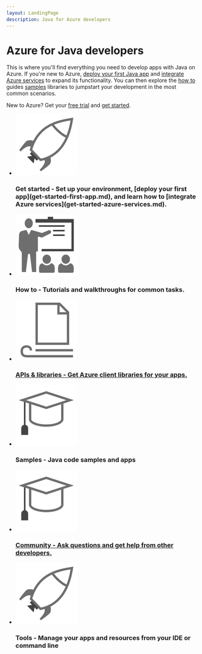 ```yaml
---
layout: LandingPage
description: Java for Azure developers
---
```


# Azure for Java developers

This is where you'll find everything you need to develop apps with Java on Azure. 
If you're new to Azure, [deploy your first Java app](get-started-first-app.md) and [integrate Azure services](get-started-azure-services.md) to expand its functionality. You can then explore the [how to](howto.md) guides [samples](samples.md) libraries to jumpstart your development in the most common scenarios.

New to Azure? Get your [free trial](https://azure.microsoft.com/free/) and [get started](get-started-first-app.md).

<ul class="panelContent cardsFTitle">
    <li>
        <div class="cardSize">
            <div class="cardPadding">
                <div class="card">
                    <div class="cardImageOuter">
                        <div class="cardImage">
                            <img src="_img/deploy.svg" alt="" />
                        </div>
                    </div>
                    <div class="cardText">
                        <h3>Get started - Set up your environment, [deploy your first app](get-started-first-app.md), and learn how to [integrate Azure services](get-started-azure-services.md).</h3>
                    </div>
                </div>
            </div>
        </div>
    </li>
    <li>
        <div class="cardSize">
            <div class="cardPadding">
                <div class="card">
                    <div class="cardImageOuter">
                        <div class="cardImage">
                            <img src="_img/get-started.svg" alt="" />
                        </div>
                    </div>
                    <div class="cardText">
                        <h3>How to - Tutorials and walkthroughs for common tasks.</h3>
                    </div>
                </div>
            </div>
        </div>
    </li>
    <li>
        <a href="index">
        <div class="cardSize">
            <div class="cardPadding">
                <div class="card">
                    <a href="download">
                    <div class="cardImageOuter">
                        <div class="cardImage">
                            <img src="_img/article.svg" alt="" />
                        </div>
                    </div>
                    <div class="cardText">
                        <h3>APIs & libraries - Get Azure client libraries for your apps.</h3></a>
                    </div>
                </div>
            </div>
        </div>
        </a>
    </li>
    <li>
        <div class="cardSize">
            <div class="cardPadding">
                <div class="card">
                    <div class="cardImageOuter">
                        <div class="cardImage">
                            <img src="_img/tutorial.svg" alt="" />
                        </div>
                    </div>
                    <div class="cardText">
                        <h3>Samples - Java code samples and apps</h3>
                    </div>
                </div>
            </div>
        </div>
    </li>
        <li>
        <a href="http://stackoverflow.com/questions/tagged/azure+java">
        <div class="cardSize">
            <div class="cardPadding">
                <div class="card">
                    <div class="cardImageOuter">
                        <div class="cardImage">
                            <img src="_img/tutorial.svg" alt="" />
                        </div>
                    </div>
                    <div class="cardText">
                        <h3>Community - Ask questions and get help from other developers.</h3>
                    </div>
                </div>
            </div>
        </div>
        </a>
    </li>
    <li>
        <div class="cardSize">
            <div class="cardPadding">
                <div class="card">
                    <div class="cardImageOuter">
                        <div class="cardImage">
                            <img src="_img/deploy.svg" alt="" />
                        </div>
                    </div>
                    <div class="cardText">
                        <h3>Tools - Manage your apps and resources from your IDE or command line</h3>
                    </div>
                </div>
            </div>
        </div>
    </li>
</ul>